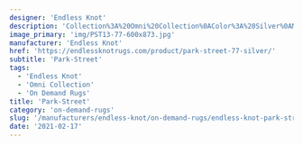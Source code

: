 ```yaml
---
designer: 'Endless Knot'
description: 'Collection%3A%20Omni%20Collection%0AColor%3A%20Silver%0AMaterial%3A%20100%25%20WoolPile%3A%201/8%22Width%3A%2013%272%22%2C%2016%274%22Style%3A%20Flatweave%2C%20Geometric'
image_primary: 'img/PST13-77-600x873.jpg'
manufacturer: 'Endless Knot'
href: 'https://endlessknotrugs.com/product/park-street-77-silver/'
subtitle: 'Park-Street'
tags:
  - 'Endless Knot'
  - 'Omni Collection'
  - 'On Demand Rugs'
title: 'Park-Street'
category: 'on-demand-rugs'
slug: '/manufacturers/endless-knot/on-demand-rugs/endless-knot-park-street'
date: '2021-02-17'
---
```

